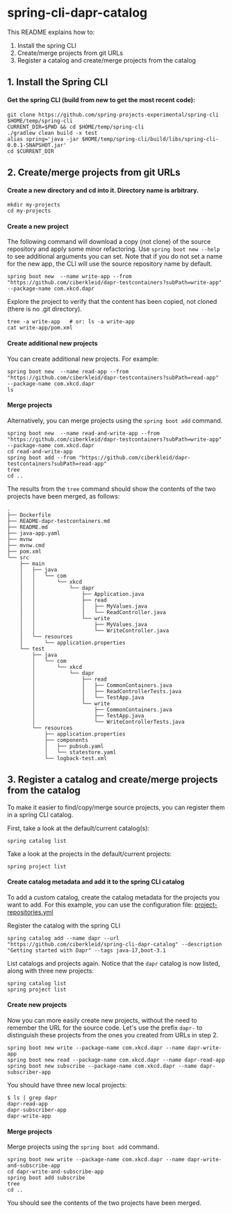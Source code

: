 # spring-cli-dapr-catalog

This README explains how to:
1. Install the spring CLI
2. Create/merge projects from git URLs
3. Register a catalog and create/merge projects from the catalog

## 1. Install the Spring CLI

#### Get the spring CLI (build from new to get the most recent code):
```shell
git clone https://github.com/spring-projects-experimental/spring-cli $HOME/temp/spring-cli
CURRENT_DIR=$PWD && cd $HOME/temp/spring-cli
./gradlew clean build -x test
alias spring='java -jar $HOME/temp/spring-cli/build/libs/spring-cli-0.0.1-SNAPSHOT.jar'
cd $CURRENT_DIR
```

## 2. Create/merge projects from git URLs

#### Create a new directory and cd into it. Directory name is arbitrary.
```shell
mkdir my-projects
cd my-projects
```

#### Create a new project
The following command will download a copy (not clone) of the source repository and apply some minor refactoring.
Use `spring boot new --help` to see additional arguments you can set.
Note that if you do not set a name for the new app, the CLI will use the source repository name by default.
```shell
spring boot new  --name write-app --from "https://github.com/ciberkleid/dapr-testcontainers?subPath=write-app"  --package-name com.xkcd.dapr
```

Explore the project to verify that the content has been copied, not cloned (there is no .git directory).
```shell
tree -a write-app   # or: ls -a write-app
cat write-app/pom.xml
```

#### Create additional new projects
You can create additional new projects. For example:
```shell
spring boot new  --name read-app --from "https://github.com/ciberkleid/dapr-testcontainers?subPath=read-app"  --package-name com.xkcd.dapr
ls
```

#### Merge projects

Alternatively, you can merge projects using the `spring boot add` command.
```shell
spring boot new  --name read-and-write-app --from "https://github.com/ciberkleid/dapr-testcontainers?subPath=write-app"  --package-name com.xkcd.dapr
cd read-and-write-app
spring boot add --from "https://github.com/ciberkleid/dapr-testcontainers?subPath=read-app"
tree
cd ..
```

The results from the `tree` command should show the contents of the two projects have been merged, as follows:
```text
.
├── Dockerfile
├── README-dapr-testcontainers.md
├── README.md
├── java-app.yaml
├── mvnw
├── mvnw.cmd
├── pom.xml
└── src
    ├── main
    │   ├── java
    │   │   └── com
    │   │       └── xkcd
    │   │           └── dapr
    │   │               ├── Application.java
    │   │               ├── read
    │   │               │   ├── MyValues.java
    │   │               │   └── ReadController.java
    │   │               └── write
    │   │                   ├── MyValues.java
    │   │                   └── WriteController.java
    │   └── resources
    │       └── application.properties
    └── test
        ├── java
        │   └── com
        │       └── xkcd
        │           └── dapr
        │               ├── read
        │               │   ├── CommonContainers.java
        │               │   ├── ReadControllerTests.java
        │               │   └── TestApp.java
        │               └── write
        │                   ├── CommonContainers.java
        │                   ├── TestApp.java
        │                   └── WriteControllerTests.java
        └── resources
            ├── application.properties
            ├── components
            │   ├── pubsub.yaml
            │   └── statestore.yaml
            └── logback-test.xml
```

## 3. Register a catalog and create/merge projects from the catalog

To make it easier to find/copy/merge source projects, you can register them in a spring CLI catalog.

First, take a look at the default/current catalog(s):
```shell
spring catalog list
```

Take a look at the projects in the default/current projects:
```shell
spring project list
```

#### Create catalog metadata and add it to the spring CLI catalog

To add a custom catalog, create the catalog metadata for the projects you want to add.
For this example, you can use the configuration file: [project-repositories.yml](https://github.com/ciberkleid/spring-cli-dapr-catalog/blob/main/project-repositories.yml)

Register the catalog with the spring CLI
```shell
spring catalog add --name dapr --url "https://github.com/ciberkleid/spring-cli-dapr-catalog" --description "Getting started with Dapr" --tags java-17,boot-3.1
```

List catalogs and projects again.
Notice that the `dapr` catalog is now listed, along with three new projects:
```shell
spring catalog list
spring project list
```

#### Create new projects

Now you can more easily create new projects, without the need to remember the URL for the source code.
Let's use the prefix `dapr-` to distinguish these projects from the ones you created from URLs in step 2.
```shell
spring boot new write --package-name com.xkcd.dapr --name dapr-write-app
spring boot new read --package-name com.xkcd.dapr --name dapr-read-app
spring boot new subscribe --package-name com.xkcd.dapr --name dapr-subscriber-app
```

You should have three new local projects:
```text
$ ls | grep dapr
dapr-read-app
dapr-subscriber-app
dapr-write-app
```

#### Merge projects

Merge projects using the `spring boot add` command.
```shell
spring boot new write --package-name com.xkcd.dapr --name dapr-write-and-subscribe-app
cd dapr-write-and-subscribe-app
spring boot add subscribe
tree
cd ..
```

You should see the contents of the two projects have been merged.

